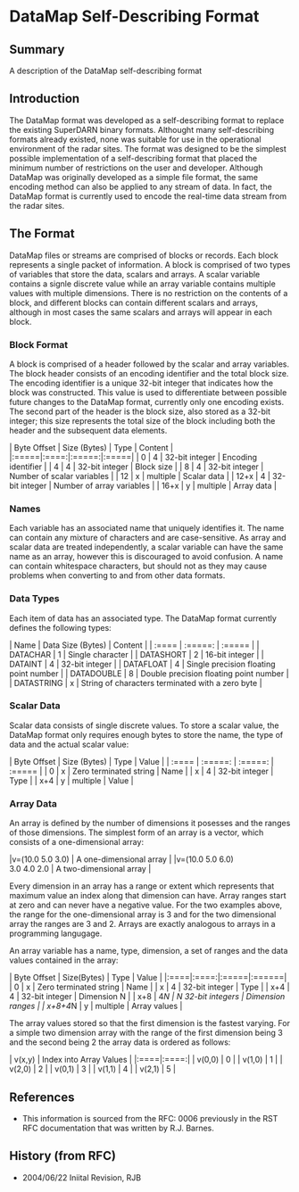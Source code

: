 <!-- Copyright (C) 2020 VT SuperDARN, Virginia Polytechnic Institute and State University 
author(s): Kevin Sterne

Disclaimer: License under GNU v3.0, the file is found in the root directory under LICENSE 

-->

# DataMap Self-Describing Format

## Summary

A description of the DataMap self-describing format

## Introduction

The DataMap format was developed as a self-describing format to replace the existing SuperDARN binary formats.  Althought many self-describing formats already existed, none was suitable for use in the operational environment of the radar sites.  The format was designed to be the simplest possible implementation of a self-describing format that placed the minimum number of restrictions on the user and developer.  Although DataMap was originally developed as a simple file format, the same encoding method can also be applied to any stream of data.  In fact, the DataMap format is currently used to encode the real-time data stream from the radar sites.

## The Format

DataMap files or streams are comprised of blocks or records.  Each block represents a single packet of information.  A block is comprised of two types of variables that store the data, scalars and arrays.  A scalar variable contains a signle discrete value while an array variable contains multiple values with multiple dimensions.  There is no restriction on the contents of a block, and different blocks can contain different scalars and arrays, although in most cases the same scalars and arrays will appear in each block.

### Block Format

A block is comprised of a header followed by the scalar and array variables.  The block header consists of an encoding identifier and the total block size.  The encoding identifier is a unique 32-bit integer that indicates how the block was constructed.  This value is used to differentiate between possible future changes to the DataMap format, currently only one encoding exists.  The second part of the header is the block size, also stored as a 32-bit integer; this size represents the total size of the block including both the header and the subsequent data elements.

| Byte Offset  | Size (Bytes) | Type | Content |
|:=====|:====:|:=====:|:=====|
| 0    | 4    | 32-bit integer | Encoding identifier |
| 4    | 4    | 32-bit integer | Block size          |
| 8    | 4    | 32-bit integer | Number of scalar variables |
| 12   | x    | multiple       | Scalar data         |
| 12+x | 4    | 32-bit integer | Number of array variables |
| 16+x | y    | multiple       | Array data          |

### Names

Each variable has an associated name that uniquely identifies it.  The name can contain any mixture of characters and are case-sensitive.  As array and scalar data are treated independently, a scalar variable can have the same name as an array, however this is discouraged to avoid confusion.  A name can contain whitespace characters, but should not as they may cause problems when converting to and from other data formats.

### Data Types

Each item of data has an associated type.  The DataMap format currently defines the following types:

| Name | Data Size (Bytes) | Content |
| :==== | :=====: | :===== |
| DATACHAR   | 1  | Single character |
| DATASHORT  | 2  | 16-bit integer   |
| DATAINT    | 4  | 32-bit integer   |
| DATAFLOAT  | 4  | Single precision floating point number |
| DATADOUBLE | 8  | Double precision floating point number |
| DATASTRING | x  | String of characters terminated with a zero byte |

### Scalar Data

Scalar data consists of single discrete values.  To store a scalar value, the DataMap format only requires enough bytes to store the name, the type of data and the actual scalar value:

| Byte Offset | Size (Bytes) | Type | Value |
| :==== | :=====: | :=====: | :===== |
|  0    |  x      | Zero terminated string | Name |
|  x    |  4      | 32-bit integer         | Type |
|  x+4  |  y      | multiple               | Value |

### Array Data

An array is defined by the number of dimensions it posesses and the ranges of those dimensions.  The simplest form of an array is a vector, which consists of a one-dimensional array:


|v=(10.0 5.0 3.0) | A one-dimensional array |
|v=(10.0 5.0 6.0) <br>    3.0 4.0 2.0 | A two-dimensional array |

Every dimension in an array has a range or extent which represents that maximum value an index along that dimension can have.  Array ranges start at zero and can never have a negative value.  For the two examples above, the range for the one-dimensional array is 3 and for the two dimensional array the ranges are 3 and 2.  Arrays are exactly analogous to arrays in a programming langugage.

An array variable has a name, type, dimension, a set of ranges and the data values contained in the array:


| Byte Offset | Size(Bytes) | Type | Value |
|:====|:====:|:=====|:======|
| 0   |  x   | Zero terminated string | Name |
| x   |  4   | 32-bit integer         | Type |
| x+4 |  4   | 32-bit integer         | Dimension N |
| x+8 | 4*N  | N 32-bit integers      | Dimension ranges |
| x+8+4*N | y | multiple              | Array values |


The array values stored so that the first dimension is the fastest varying.  For a simple two dimension array with the range of the first dimension being 3 and the second being 2 the array data is ordered as follows:


| v(x,y) | Index into Array Values |
|:====|:====:|
| v(0,0) | 0 |
| v(1,0) | 1 |
| v(2,0) | 2 |
| v(0,1) | 3 |
| v(1,1) | 4 |
| v(2,1) | 5 |


## References

- This information is sourced from the RFC: 0006 previously in the RST RFC documentation that was written by R.J. Barnes.

## History (from RFC)

- 2004/06/22 Iniital Revision, RJB

